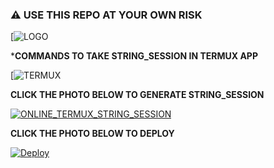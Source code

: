 
### ⚠️ USE THIS REPO AT YOUR OWN RISK


[![LOGO](https://telegra.ph/file/ee75b53eee97ead8c2b1f.jpg)


***COMMANDS TO TAKE STRING_SESSION IN TERMUX APP**

[![TERMUX](https://telegra.ph/file/ea1f66800a778a8d82f12.jpg)



**CLICK THE PHOTO BELOW TO GENERATE STRING_SESSION**



[![ONLINE_TERMUX_STRING_SESSION](https://telegra.ph/file/60631fe554677ec57e42d.jpg)](https://indianbotstringsetup.pureindialover.repl.run)


**CLICK THE PHOTO BELOW TO DEPLOY**


[![Deploy](https://telegra.ph/file/090f48076d4fc2ded4f66.jpg)](https://heroku.com/deploy?template=https://github.com/4rjun9/JARVIS)
